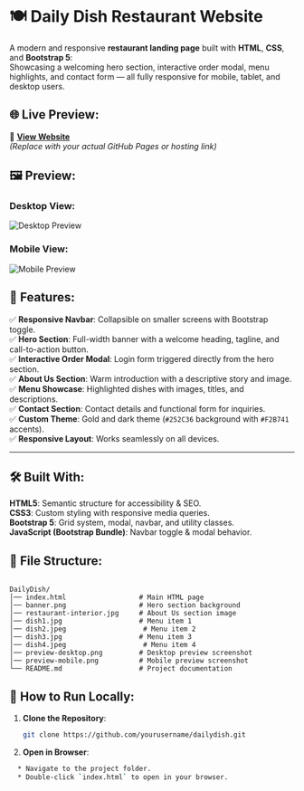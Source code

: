 
# 🍽️ Daily Dish Restaurant Website

A modern and responsive **restaurant landing page** built with **HTML**, **CSS**, and **Bootstrap 5**:  
Showcasing a welcoming hero section, interactive order modal, menu highlights, and contact form — all fully responsive for mobile, tablet, and desktop users.



## 🌐 Live Preview:

🔗 **[View Website](https://yourusername.github.io/dailydish/)**  
*(Replace with your actual GitHub Pages or hosting link)*



## 🖼️ Preview:

### Desktop View:
![Desktop Preview](preview-desktop.png)

### Mobile View:
![Mobile Preview](preview-mobile.png)



## 📌 Features:

✅ **Responsive Navbar**: Collapsible on smaller screens with Bootstrap toggle.  
✅ **Hero Section**: Full-width banner with a welcome heading, tagline, and call-to-action button.  
✅ **Interactive Order Modal**: Login form triggered directly from the hero section.  
✅ **About Us Section**: Warm introduction with a descriptive story and image.  
✅ **Menu Showcase**: Highlighted dishes with images, titles, and descriptions.  
✅ **Contact Section**: Contact details and functional form for inquiries.  
✅ **Custom Theme**: Gold and dark theme (`#252C36` background with `#F2B741` accents).  
✅ **Responsive Layout**: Works seamlessly on all devices.

---

## 🛠️ Built With:

**HTML5**: Semantic structure for accessibility & SEO.  
**CSS3**: Custom styling with responsive media queries.  
**Bootstrap 5**: Grid system, modal, navbar, and utility classes.  
**JavaScript (Bootstrap Bundle)**: Navbar toggle & modal behavior.



## 📂 File Structure:

```

DailyDish/
│── index.html                  # Main HTML page
│── banner.png                  # Hero section background
│── restaurant-interior.jpg     # About Us section image
│── dish1.jpg                   # Menu item 1
│── dish2.jpeg                   # Menu item 2
│── dish3.jpg                   # Menu item 3
│── dish4.jpeg                   # Menu item 4
│── preview-desktop.png         # Desktop preview screenshot
│── preview-mobile.png          # Mobile preview screenshot
└── README.md                   # Project documentation

````



## 🚀 How to Run Locally:

1. **Clone the Repository**:
   ```bash
   git clone https://github.com/yourusername/dailydish.git


2. **Open in Browser**:
 ```bash
   * Navigate to the project folder.
   * Double-click `index.html` to open in your browser.




